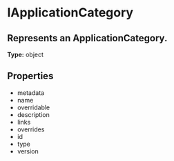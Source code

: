 # IApplicationCategory

## Represents an ApplicationCategory.

**Type:** object

## Properties
* metadata
* name
* overridable
* description
* links
* overrides
* id
* type
* version
